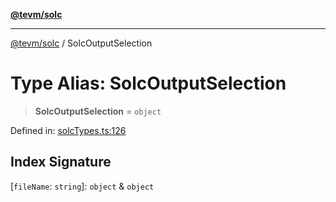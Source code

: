 [**@tevm/solc**](../README.md)

***

[@tevm/solc](../globals.md) / SolcOutputSelection

# Type Alias: SolcOutputSelection

> **SolcOutputSelection** = `object`

Defined in: [solcTypes.ts:126](https://github.com/evmts/compiler/blob/main/packages/solc/src/solcTypes.ts#L126)

## Index Signature

\[`fileName`: `string`\]: `object` & `object`
